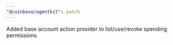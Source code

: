```yaml
---
"@coinbase/agentkit": patch
---
```


Added base account action provider to list/use/revoke spending permissions
